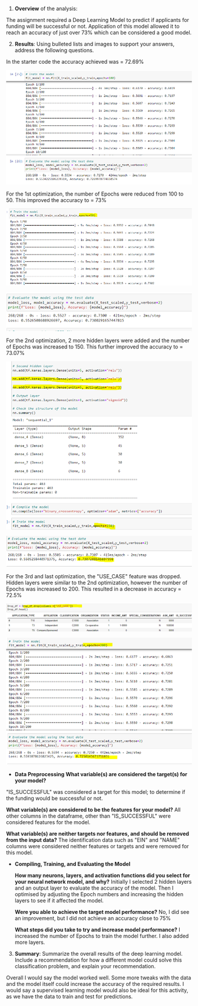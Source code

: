 1. **Overview** of the analysis: 

The assignment required a Deep Learning Model to predict if applicants for funding will be successful or not. Application of this model allowed it to reach an accuracy of just over 73% which can be considered a good model.

2. **Results**: Using bulleted lists and images to support your answers, address the following questions.

In the starter code the accuracy achieved was = 72.69%

![0.PNG](Images/Alphabet_Soup.PNG)

For the 1st optimization, the number of Epochs were reduced from 100 to 50. This improved the accuracy to = 73%

![1.PNG](Images/1st_Optimisation.PNG)



![1a.PNG](Images/1st_Optimisation_accuracy.PNG)

For the 2nd optimization, 2 more hidden layers were added and the number of Epochs was increased to 150. This further improved the accuracy to = 73.07%

![2.PNG](Images/2nd_Optimisation.PNG)



![2a.PNG](Images/2nd_Optimisation_accuracy.PNG)


For the 3rd and last optimization, the "USE_CASE" feature was dropped. Hidden layers were similar to the 2nd optimization, however the number of Epochs was increased to 200. This resulted in a decrease in accuracy = 72.5%

![3.PNG](Images/3rd_Optimisation.PNG)



![3a.PNG](Images/3rd_Optimisation_accuracy.PNG)



  * **Data Preprocessing**
    **What variable(s) are considered the target(s) for your model?**

"IS_SUCCESSFUL" was considered a target for this model; to determine if the funding would be successful or not.
   
   **What variable(s) are considered to be the features for your model?**
All other columns in the dataframe, other than "IS_SUCCESSFUL" were considered features for the model.

   **What variable(s) are neither targets nor features, and should be removed from the input data?**
The identification data such as "EIN" and "NAME" columns were considered neither features or targets and were removed for this model.

 * **Compiling, Training, and Evaluating the Model**

    **How many neurons, layers, and activation functions did you select for your neural network model, and why?**
Initially I selected 2 hidden layers and an output layer to evaluate the accuracy of the model.
Then I optimised by adjusting the Epoch numbers and increasing the hidden layers to see if it affected the model.
   
   **Were you able to achieve the target model performance?**
No, I did see an improvement, but I did not achieve an accuracy close to 75%

   **What steps did you take to try and increase model performance?**
I increased the number of Epochs to train the model further. I also added more layers.

3. **Summary**: Summarize the overall results of the deep learning model. Include a recommendation for how a different model could solve this classification problem, and explain your recommendation.

Overall I would say the model worked well. Some more tweaks with the data and the model itself could increase the accuracy of the required results. I would say a supervised learning model would also be ideal for this activity, as we have the data to train and test for predictions.


